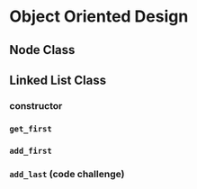 # Object Oriented Design

## Node Class

## Linked List Class

### constructor

### `get_first`

### `add_first`

### `add_last` (code challenge)